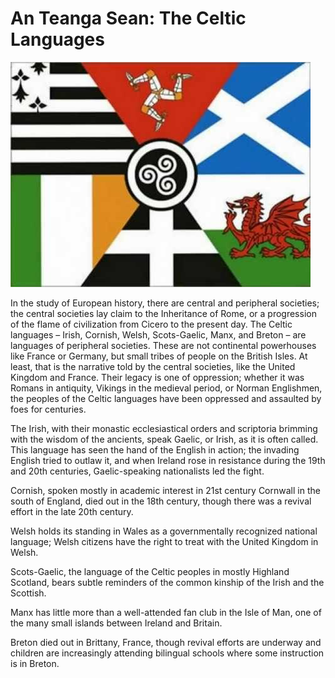 # An Teanga Sean: The Celtic Languages

![alt text](imgs/celtic_flag.jpg "A map representing the six Celtic Languages")

In the study of European history, there are central and peripheral societies; the central societies lay claim to the Inheritance of Rome, or a progression of the flame of civilization from Cicero to the present day. The Celtic languages – Irish, Cornish, Welsh, Scots-Gaelic, Manx, and Breton – are languages of peripheral societies. These are not continental powerhouses like France or Germany, but small tribes of people on the British Isles. At least, that is the narrative told by the central societies, like the United Kingdom and France. Their legacy is one of oppression; whether it was Romans in antiquity, Vikings in the medieval period, or Norman Englishmen, the peoples of the Celtic languages have been oppressed and assaulted by foes for centuries.

The Irish, with their monastic ecclesiastical orders and scriptoria brimming with the wisdom of the ancients, speak Gaelic, or Irish, as it is often called. This language has seen the hand of the English in action; the invading English tried to outlaw it, and when Ireland rose in resistance during the 19th and 20th centuries, Gaelic-speaking nationalists led the fight.

Cornish, spoken mostly in academic interest in 21st century Cornwall in the south of England, died out in the 18th century, though there was a revival effort in the late 20th century.

Welsh holds its standing in Wales as a governmentally recognized national language; Welsh citizens have the right to treat with the United Kingdom in Welsh.

Scots-Gaelic, the language of the Celtic peoples in mostly Highland Scotland, bears subtle reminders of the common kinship of the Irish and the Scottish.

Manx has little more than a well-attended fan club in the Isle of Man, one of the many small islands between Ireland and Britain.

Breton died out in Brittany, France, though revival efforts are underway and children are increasingly attending bilingual schools where some instruction is in Breton.
